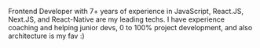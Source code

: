Frontend Developer with 7+ years of experience in JavaScript, React.JS, Next.JS, and React-Native are my leading techs.
I have experience coaching and helping junior devs, 0 to 100% project development, and also architecture is my fav :)
